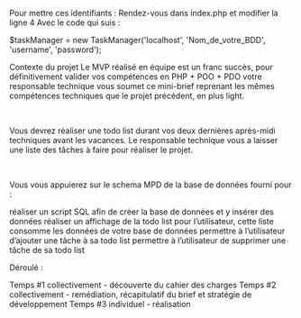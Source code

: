 Pour mettre ces identifiants : Rendez-vous dans index.php et modifier la ligne 4 Avec le code qui suis :

$taskManager = new TaskManager('localhost', 'Nom_de_votre_BDD', 'username', 'password');


Contexte du projet
Le MVP réalisé en équipe est un franc succès, pour définitivement valider vos compétences en PHP + POO + PDO votre responsable technique vous soumet ce mini-brief reprenant les mêmes compétences techniques que le projet précédent, en plus light.

​

Vous devrez réaliser une todo list durant vos deux dernières après-midi techniques avant les vacances. Le responsable technique vous a laisser une liste des tâches à faire pour réaliser le projet.

​

Vous vous appuierez sur le schema MPD de la base de données fourni pour :

réaliser un script SQL afin de créer la base de données et y insérer des données
réaliser un affichage de la todo list pour l’utilisateur, cette liste consomme les données de votre base de données
permettre à l’utilisateur d’ajouter une tâche à sa todo list
permettre à l’utilisateur de supprimer une tâche de sa todo list
​

Déroulé :

Temps #1 collectivement - découverte du cahier des charges
Temps #2 collectivement - remédiation, récapitulatif du brief et stratégie de développement
Temps #3 individuel - réalisation